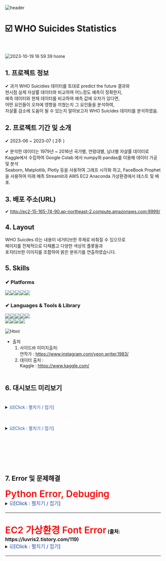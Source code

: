 ![header](https://capsule-render.vercel.app/api?section=footer&type=slice&reversal=true&color=gradient&height=170&text=WHO%20Suicides%20Statistics&animation=twinkling&fontSize=53&fontColor=fed&fontAlign=50&fontAlignY=50&textBg=true&&rotate=-3&desc=the9world&descSize=20&descAlign=50&descAlignY=15&stroke=9F1FF0&strokeWidth=1&)

# ☑️ WHO Suicides Statistics
<br><br>
![2023-10-19 16 59 39 home](https://github.com/the9world/who_suicides/assets/130967390/7aa1278a-3f41-438c-9373-66d61fdfb93b)

## 1. 프로젝트 정보  
✔ 과거 WHO Suicidies 데이터를 토대로 predict the future 결과와  
현시점 실제 자살률 데이터와 비교하여 어느정도 예측이 정확한지,  
예측 데이터와 현재 데이터를 비교하여 예측 값에 오차가 있다면,  
어떤 요인들이 오차에 영향을 끼쳤는지 그 요인들을 분석하여,  
자살률 감소에 도움이 될 수 있는지 알아보고자 WHO Suicides 데이터를 분석하였음.


## 2. 프로젝트 기간 및 소개  
✔ 2023-06 ~ 2023-07 ( 2주 ) 

✔ 분석한 데이터는 1979년 ~ 2016년 국가별, 연령대별, 남녀별 자살률 데이터로  
Kaggle에서 수집하여 Google Colab 에서 numpy와 pandas를 이용해 데이터 가공 및 분석  
Seaborn, Matplotlib, Plotly 등을 사용하여 그래프 시각화 하고, FaceBook Prophet을 사용하여 미래 예측
Streamlit과 AWS EC2 Anaconda 가상환경에서 테스트 및 배포.

## 3. 배포 주소(URL)  
✔ http://ec2-15-165-74-90.ap-northeast-2.compute.amazonaws.com:9999/  

## 4. Layout
WHO Suicdes 라는 내용이 네거티브한 주제로 비춰질 수 있으므로  
페이지를 전체적으로 다채롭고 다양한 색상의 플롯들과  
포지티브한 이미지를 조합하여 밝은 분위기를 연출하였습니다.  

## 5. Skills
### ✔ Platforms  
<img src="https://img.shields.io/badge/windows-0078D6?style=for-the-badge&logo=windows&logoColor=white"><img src="https://img.shields.io/badge/linux-FCC624?style=for-the-badge&logo=linux&logoColor=black"><img src="https://img.shields.io/badge/ANACONDA-44A833?style=badge&logo=anaconda&logoColor=white"><img src="https://img.shields.io/badge/AMAZON-AWS-232F3E?style=badge&logo=amazonaws&logoColor=white"><img src="https://img.shields.io/badge/GITHUB-181717?style=badge&logo=github&logoColor=white">

### ✔ Languages & Tools & Library  
<img src="https://img.shields.io/badge/PYTHON-3776AB?style=for-the-badge&logo=python&logoColor=white"><img src="https://img.shields.io/badge/GIT-F05032?style=badge&logo=git&logoColor=white"><img src="https://img.shields.io/badge/GOOGLE-COLAB-F9AB00?style=badge&logo=googlecolab&logoColor=white"><img src="https://img.shields.io/badge/STREAMLIT-FF4B4B?style=badge&logo=streamlit&logoColor=white"><img src="https://img.shields.io/badge/PLOTLY-3F4F75?style=badge&logo=plotly&logoColor=white"><br><img src="https://img.shields.io/badge/SEABORN-150458?style=badge&logoColor=white"><img src="https://img.shields.io/badge/MATPLOTLIB-D70F64?style=badge&logoColor=white"><img src="https://img.shields.io/badge/PANDAS-E40000?style=badge&logoColor=white"><img src="https://img.shields.io/badge/PROPHET-FF7300?style=badge&logoColor=white">
<br><br>
<img alt="Html" src ="https://img.shields.io/badge/Python-3.9.16-red&logo=ff&logoColor=fed"/>

- 출처<br>
  1.  사이드바 이미지출처:  
  연작가 : https://www.instagram.com/yeon.writer.1983/
  2.  데이터 출처 :  
  Kaggle : https://www.kaggle.com/
<br><br>


## 6. 대시보드 미리보기

<span style="color:white; font-weight:400;font-size:18px">
URL Sample Image</span>
<details><summary> 
<span style="color:#2D57A9;font-weight:400;font-size:15x">
☑️[Click : 펼치기 / 접기]</span>
</summary>

<img src="https://github.com/the9world/who_suicides/assets/130967390/a093298e-cf26-4361-917d-cdb31310e944" width="330" height="480"/>
<img src="https://github.com/the9world/who_suicides/assets/130967390/ad8cada5-b6c1-42bc-9550-7f6593dd2ff4" width="330" height="480"/>
<img src="https://github.com/the9world/who_suicides/assets/130967390/fbb962e1-3a04-453f-9e1e-2bb6b8b00676" width="330" height="480"/>
</details>
<br>

<span style="color:white; font-weight:400;font-size:18px">
Sample Image의 Map Code</span>
<details><summary> 
<span style="color:#2D57A9;font-weight:400;font-size:15x">
☑️[Click : 펼치기 / 접기]</span>
</summary>
<br>

seaborn과 plotly를 활용하여 파이차트와 lineplot등을 생성
```python


        if st.checkbox( '남녀 자살률 비교 ', value=True):
            # 남녀 자살 비교, 세계 : 한국
            fig_sex = go.Figure(data=[
                go.Pie(labels=df['sex'], values=df['suicides_no'], textinfo='label+percent',
                    name='world_sex', domain={'x': [0, 0.45]},
                    marker=dict(colors=['hotpink', 'purple'])),
                go.Pie(labels=df_kor['sex'], values=df_kor['suicides_no'], textinfo='label+percent',
                    name='kor_sex', domain={'x': [0.55, 1]},
                    marker=dict(colors=['hotpink', 'purple']))])

            fig_sex.update_layout(
                title={'text': "sex suicides", 'y': 0.95, 'x': 0.5, 'xanchor': 'right', 'yanchor': 'top'},
                annotations=[dict(text="""<span style='font-weight: bold; color: #B3A7DC'>↙World
                                  <span style='font-weight: bold; color: #84A7D3'>     Korea↘</span>""",
                                x=0.5, y=0.95, font_size=25, showarrow=False)])

            st.plotly_chart(fig_sex)

        with col2:
            st.subheader("2️⃣World & Korea 자살 비교")
            # 세계 데이터 평균과 한국 데이터 연도별 자살 비교
            fig_world_korea, ax = plt.subplots()
            sns.lineplot(data=df, x='year', y='suicides_no', color='r', label='World')
            sns.lineplot(data=df_kor, x='year', y='suicides_no', color='black', label='Korea')
            ax.set_title('World & Korea', fontsize=25, color='#959EA2')
            ax.legend()

            st.pyplot(fig_world_korea)
```

  
plotly express의 px.choropleth 함수 사용

```python
count_max_sui=pd.DataFrame(df.groupby(['year','country'])['suicides_no'].sum().reset_index())

fig4 = px.choropleth(count_max_sui.sort_values("year"), 
                        locations = 'country',
                        color = "suicides_no",
                        color_continuous_scale = 'bluyl',
                        locationmode='country names',
                        animation_frame= 'year')
fig4.update_layout( title=
               {'text': 'World Suicides Map',
                     'y': 1.0,
                     'x': 0.15,
                     'yanchor': 'top',
                     'font': {'size': 45}        }     )
```

</details>
<br><br>
<br><br>
<br><br>

## 7. Error 및 문제해결

<span style="color:red; font-weight:600;font-size:30px">
Python Error, Debuging
</span>
<details><summary>
<span style="color:#2D57A9;font-weight:500;font-size:16px">
☑️[Click : 펼치기 / 접기]</span>
</summary>

```python
# tab 기능 Warning message
tab1, tab2 = st.tabs(df, df1)
   with tab1:
   with tab2:
"""
Streamlit의 st.tab을 사용하면
대시보드에서 st.tab은 beta 기능이라는 Warning 메세지가 출력되어
비슷한 기능인 st.columns로 대체하였음.
"""
col1, col2 = st.columns(2)
   with col1:
   with col2:
```

```python
# 1. 미래예측 에러

df_prophet= df.copy()
df_prophet.reset_index(drop=False, inplace=True)
df_prophet.columns = ['ds', 'y']
df_prophet= df_prophet[:]

m= Prophet()
m.fit(df_prophet)
future= m.make_future_dataframe(periods=5, freq='Y')
forecast= m.predict(future)

fig= m.plot(forecast)

""" 
Prophet을 활용한 미래예측에는 YY/MM/DD(년월일) 전부가 필요하지만,
who_suicides의 year column은 "연도" 뿐인 데이터라서 Prophet에서 error가 발생,
기존 데이터 year column의 값 "연도"에 +"-01-01"을 추가하여 해결하였다.
"""

# 2. 해결

df['year'] = df['year'].astype(str) + '-01-01'

df_prophet= df.copy()
df_prophet.reset_index(drop=False, inplace=True)
df_prophet.columns = ['ds', 'y']
df_prophet= df_prophet[:]

m= Prophet()
m.fit(df_prophet)
future= m.make_future_dataframe(periods=5, freq='Y')
forecast= m.predict(future)

fig= m.plot(forecast)
```
</details>

---
<br>
<span style="color:red;font-weight:600;font-size:30px">
EC2 가상환경 Font Error</span>  

<span style="color:#000000;font-weight:600;font-size:16px">
(출처: https://luvris2.tistory.com/119)
</span>
<details><summary>
<span style="color:#2D57A9;font-weight:500;font-size:16px">
☑️[Click : 펼치기 / 접기]</span>
</summary>  

   - 폰트 관리 유틸리티 설치
```
sudo yum install fontconfig
```

   - 네이버 나눔 폰트 다운로드 후 압축 풀기
```
curl -o nanumfont.zip http://cdn.naver.com/naver/NanumFont/fontfiles/
NanumFont_TTF_ALL.zip 

sudo unzip -d /usr/share/fonts/nanum nanumfont.zip
```

  - 시스템 내 폰트의 캐쉬 정보 업데이트 (-f:강제생성, -v:진행도보기)
```
sudo fc-cache -f -v
```

   - 폰트 리스트 확인
```
fc-list
```

1. 리눅스(linux) 운영체제에서 matplotlib 한글 사용하기  
   - 한글폰트 유무 확인
fontconfig 를 이용하여 사용할 한글 폰트 확인  
저는 나눔고딕체를 사용할 예정이며, 리눅스 폰트 폴더에 설치해둔 상태입니다.  

- 터미널에서 fc-list 명령어 실행
     - 설치된 한글 폰트의 이름 확인
```
fc-list
```

- 한글폰트 설정
python을 입력하여 아래의 코드를 한 줄 한 줄 쳐서 확인  
파이썬의 버전과 설치 위치, 캐시 정보가 담긴 폴더의 이름을 알기 위함  
```
# 터미널에 입력
python
```
```
# 파이썬 에디터에 입력
import matplotlib
print(matplotlib.__version__) # matplotlib 버전확인
print(matplotlib.__file__) # 설치 폴더 경로 확인
print(matplotlib.get_cachedir()) # 캐시 폴더 경로 확인
```
- matplotlib에 한글 폰트 추가
  - 위에서 확인한 자신의 설치 폴더 경로에 맞게 폰트를 복사해줍니다.
  - 그 후 matplotlib의 폰트 캐시를 삭제합니다.  
      이는 새로 설치한 폰트를 업데이트해주는 역할을 합니다.
  - 저는 폰트 폴더에 모든 파일을 복사해서 넣어주었습니다.

```
# 터미널에 입력
#sudo cp -r /usr/share/fonts/truetype/nanum/Nanum* 아까 확인한 설치 폴더 위치+mpl-data/fonts/ttf/

sudo cp -r /usr/share/fonts/* /home/ec2-user/anaconda3/envs/streamlit3.7/lib/python3.7/site-packages/matplotlib/mpl-data/fonts/ttf/

rm -rf /home/ec2-user/.cache/matplotlib/*
```

- matplotlib에 한글 폰트 확인
  - python을 입력하여 아래의 코드를 한줄한줄 쳐서 확인해봅니다.
  - 이는 matplotlib에 추가한 한글 폰트가 정상적으로 추가되었는지 확인하기 위함입니다.
  - 코드 입력시 리스트가 보인다면 성공적으로 한글 폰트가 추가된 것입니다.
```
# 터미널에 입력
python
```

```
# 파이썬 에디터에 입력
import matplotlib
import matplotlib.font_manager

# 폰트 전체 리스트 확인
[i.fname for i in matplotlib.font_manager.fontManager.ttflist]

# 나눔 폰트 설치 확인
[f.name for f in matplotlib.font_manager.fontManager.ttflist if 'Nanum' in f.name]
```
</details>  

---  
